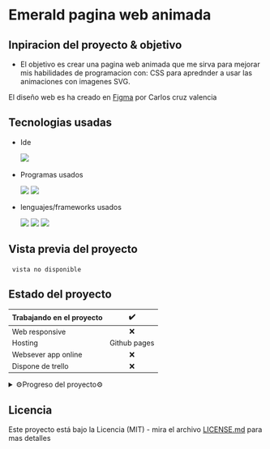 # Emerald pagina web animada
## Inpiracion del proyecto & objetivo

- El objetivo es crear una pagina web animada que me sirva para mejorar mis habilidades de programacion con: CSS para aprednder a usar las animaciones con imagenes SVG.


El diseño web es ha creado en [Figma](https://www.figma.com/file/kP0SJhf4iDDa9kAzsz1LM1/Github-projects?node-id=0%3A1) por Carlos cruz valencia

## Tecnologias usadas
- Ide
    
    <code><img height="25" src="https://img.shields.io/badge/Visual_Studio_Code-0078D4?style=for-the-badge&logo=visual%20studio%20code&logoColor=white"></code>

- Programas usados
    
    <code><img height="30" src="https://img.shields.io/badge/Figma-F24E1E?style=for-the-badge&logo=figma&logoColor=white"></code><!-- gitkraken -->
    <code><img height="30" src="https://img.shields.io/badge/GitKraken-179287?style=for-the-badge&logo=GitKraken&logoColor=white"></code>
    
- lenguajes/frameworks usados
    
    <code><img height="30" src="https://img.shields.io/badge/HTML5-E34F26?style=for-the-badge&logo=html5&logoColor=white"></code><!-- css -->
    <code><img height="30" src="https://img.shields.io/badge/CSS3-1572B6?style=for-the-badge&logo=css3&logoColor=white"></code><!-- python -->
    <code><img height="30" src="https://img.shields.io/badge/Sass-CC6699?style=for-the-badge&logo=sass&logoColor=white"></code><!-- javascript -->




## Vista previa del proyecto
`` vista no disponible``
<!-- <img src="project-preview.png" aling="center"></img> -->
<!-- <img src="project-preview.gif" aling="center"></img> -->
## Estado del proyecto
|Trabajando en el proyecto|✔️| 
| -------------------------- | :----------------: | 
|            Web responsive  |      ❌        |
|           Hosting          |Github pages    |
| Websever app online        |         ❌    |  
| Dispone de trello          |         ❌    |  
<details >
<summary>⚙️Progreso del proyecto⚙️</summary>

1. Diseño de la pagina web terminado 
    ![Preview del proyecto](pr-progres/1.png)
2. Se crea la animacion del fondo
    ![Preview de la animacion de la landingpage](pr-progres/2.gif)

</details>


## Licencia
Este proyecto está bajo la Licencia (MIT) - mira el archivo [LICENSE.md](LICENSE.md)  para mas detalles


<!-- ## !codigo temporal¡
## git update code
```shell
git add -A && git commit -a -m \"update\" && git push
```

## sass compiler code
```shell
sass -w --style compressed assets/styles/sass/main.scss assets/styles/css/main.css
``` -->
